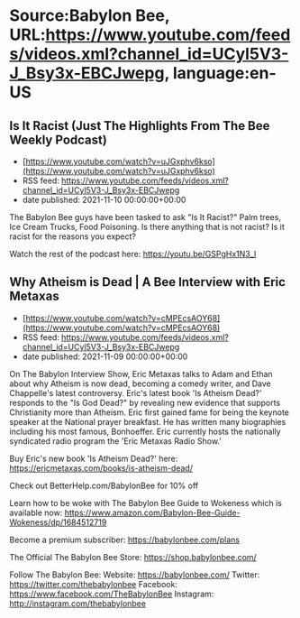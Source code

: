 # Source:Babylon Bee, URL:https://www.youtube.com/feeds/videos.xml?channel_id=UCyl5V3-J_Bsy3x-EBCJwepg, language:en-US

## Is It Racist (Just The Highlights From The Bee Weekly Podcast)
 - [https://www.youtube.com/watch?v=uJGxphv6kso](https://www.youtube.com/watch?v=uJGxphv6kso)
 - RSS feed: https://www.youtube.com/feeds/videos.xml?channel_id=UCyl5V3-J_Bsy3x-EBCJwepg
 - date published: 2021-11-10 00:00:00+00:00

The Babylon Bee guys have been tasked to ask "Is It Racist?" Palm trees, Ice Cream Trucks, Food Poisoning. Is there anything that is not racist? Is it racist for the reasons you expect?

Watch the rest of the podcast here: https://youtu.be/GSPgHx1N3_I

## Why Atheism is Dead | A Bee Interview with Eric Metaxas
 - [https://www.youtube.com/watch?v=cMPEcsAOY68](https://www.youtube.com/watch?v=cMPEcsAOY68)
 - RSS feed: https://www.youtube.com/feeds/videos.xml?channel_id=UCyl5V3-J_Bsy3x-EBCJwepg
 - date published: 2021-11-09 00:00:00+00:00

On The Babylon Interview Show, Eric Metaxas talks to Adam and Ethan about why Atheism is now dead, becoming a comedy writer, and Dave Chappelle's latest controversy. Eric's latest book 'Is Atheism Dead?' responds to the "Is God Dead?" by revealing new evidence that supports Christianity more than Atheism. Eric first gained fame for being the keynote speaker at the National prayer breakfast. He has written many biographies including his most famous, Bonhoeffer. Eric currently hosts the nationally syndicated radio program the 'Eric Metaxas Radio Show.'

Buy Eric's new book 'Is Atheism Dead?' here: https://ericmetaxas.com/books/is-atheism-dead/

Check out BetterHelp.com/BabylonBee for 10% off

Learn how to be woke with The Babylon Bee Guide to Wokeness which is available now: https://www.amazon.com/Babylon-Bee-Guide-Wokeness/dp/1684512719

Become a premium subscriber:  https://babylonbee.com/plans

The Official The Babylon Bee Store:  https://shop.babylonbee.com/

Follow The Babylon Bee:
Website: https://babylonbee.com/
Twitter: https://twitter.com/thebabylonbee
Facebook: https://www.facebook.com/TheBabylonBee
Instagram: http://instagram.com/thebabylonbee


